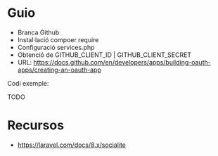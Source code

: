 # Guio

- Branca Github
- Instal·lació compoer require
- Configuració services.php
- Obtenció de GITHUB_CLIENT_ID | GITHUB_CLIENT_SECRET
- URL: https://docs.github.com/en/developers/apps/building-oauth-apps/creating-an-oauth-app

Codi exemple:

TODO

# Recursos
- https://laravel.com/docs/8.x/socialite
